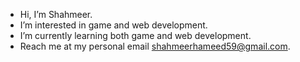 - Hi, I’m Shahmeer.
- I’m interested in game and web development.
- I’m currently learning both game and web development.
- Reach me at my personal email shahmeerhameed59@gmail.com.

